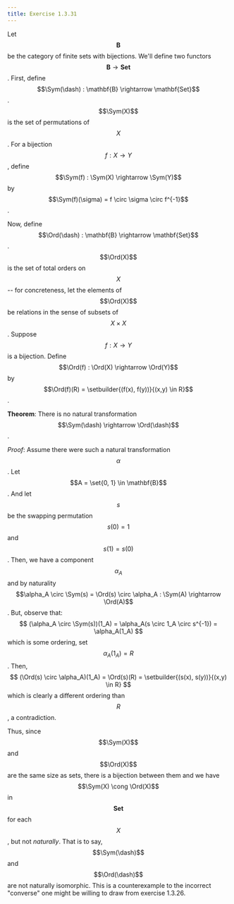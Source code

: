 ```yaml
---
title: Exercise 1.3.31
---
```


$$\newcommand\Ord{\text{Ord}}$$

Let $$\mathbf{B}$$ be the category of finite sets with bijections.
We'll define two functors $$\mathbf{B} \rightarrow \mathbf{Set}$$.
First, define $$\Sym(\dash) : \mathbf{B} \rightarrow \mathbf{Set}$$.
$$\Sym(X)$$ is the set of permutations of $$X$$.
For a bijection $$f : X \rightarrow Y$$, define $$\Sym(f) : \Sym(X) \rightarrow \Sym(Y)$$ by $$\Sym(f)(\sigma) = f \circ \sigma \circ f^{-1}$$.

Now, define $$\Ord(\dash) : \mathbf{B} \rightarrow \mathbf{Set}$$.
$$\Ord(X)$$ is the set of total orders on $$X$$ -- for concreteness, let the elements of $$\Ord(X)$$ be relations in the sense of subsets of $$X \times X$$.
Suppose $$f : X \rightarrow Y$$ is a bijection.
Define $$\Ord(f) : \Ord(X) \rightarrow \Ord(Y)$$ by $$\Ord(f)(R) = \setbuilder{(f(x), f(y))}{(x,y) \in R}$$.

**Theorem**:
There is no natural transformation $$\Sym(\dash) \rightarrow \Ord(\dash)$$.


*Proof*:
Assume there were such a natural transformation $$\alpha$$.
Let $$A = \set{0, 1} \in \mathbf{B}$$.
And let $$s$$ be the swapping permutation $$s(0) = 1$$ and $$s(1) = s(0)$$.
Then, we have a component $$\alpha_A$$ and by naturality $$\alpha_A \circ \Sym(s) = \Ord(s) \circ \alpha_A : \Sym(A) \rightarrow \Ord(A)$$.
But, observe that:
$$
(\alpha_A \circ \Sym(s))(1_A) = \alpha_A(s \circ 1_A \circ s^{-1}) = \alpha_A(1_A)
$$
which is some ordering, set $$\alpha_A(1_A) = R$$.
Then,
$$
(\Ord(s) \circ \alpha_A)(1_A) = \Ord(s)(R) = \setbuilder{(s(x), s(y))}{(x,y) \in R}
$$
which is clearly a different ordering than $$R$$, a contradiction.


Thus, since $$\Sym(X)$$ and $$\Ord(X)$$ are the same size as sets, there is a bijection between them and we have $$\Sym(X) \cong \Ord(X)$$ in $$\mathbf{Set}$$ for each $$X$$, but not *naturally*.
That is to say, $$\Sym(\dash)$$ and $$\Ord(\dash)$$ are not naturally isomorphic.
This is a counterexample to the incorrect "converse" one might be willing to draw from exercise 1.3.26.
